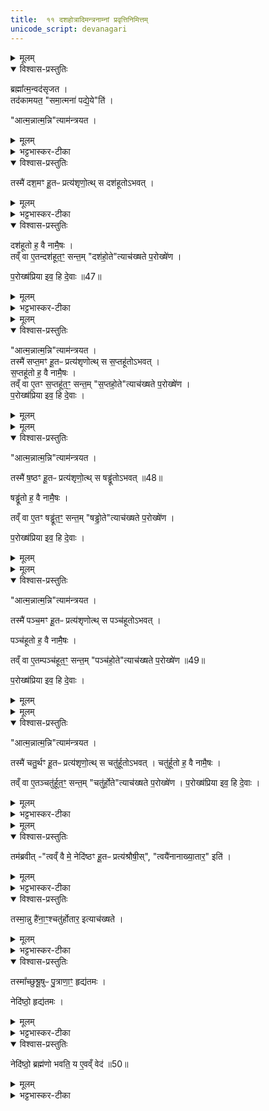 ```yaml
---
title:  ११ दशहोत्रादिमन्त्रनाम्नां प्रवृत्तिनिमित्तम्
unicode_script: devanagari
---
```


<details><summary>मूलम्</summary>

ब्रह्मा᳚त्म॒न्वद॑सृजत ।  
तद॑कामयत ।  
समा॒त्मना॑ पद्ये॒येति॑ ।
आत्म॒न्नात्म॒न्नित्याम॑न्त्रयत ।
तस्मै॑ दश॒मꣳ हू॒तᳶ प्रत्य॑शृणोत् ।
स दश॑हूतोऽभवत् ।
दश॑हूतो ह॒ वै नामै॒षः ।
तव्ँ वा ए॒तन्दश॑हूत॒ꣳ॒ सन्त᳚म् ।
दश॑हो॒तेत्याच॑ख्षते प॒रोख्षे॑ण ।
प॒रोख्ष॑प्रिया इव॒ हि दे॒वाः ॥47॥  
</details>

<details open><summary>विश्वास-प्रस्तुतिः</summary>

ब्रह्मा᳚त्म॒न्वद॑सृजत ।  
तद॑कामयत॒ "समा॒त्मना॑ पद्ये॒ये"ति॑ ।   

"आत्म॒न्नात्म॒न्नि"त्याम॑न्त्रयत ।
</details>

<details><summary>मूलम्</summary>

ब्रह्मा᳚त्म॒न्वद॑सृजत ।  
तद॑कामयत॒ "समा॒त्मना॑ पद्ये॒ये"ति॑ ।   

"आत्म॒न्नात्म॒न्नि"त्याम॑न्त्रयत ।
</details>

<details><summary>भट्टभास्कर-टीका</summary>

1दशमे होतृमन्त्रैः काम्यप्रयोग उक्तः । अथैकादशे दशहोत्रादिमन्त्रनाम्नां प्रवृत्तिनिमित्तमुच्यते । तत्रादौ दशहोतृशब्दस्य प्रवृत्तिनिमित्तं दर्शयति - ब्रह्मात्मन्नित्यादिना ॥ यदेतज्जगत्कारणं परं ब्रह्म तदेतदादिसृष्टावात्मन्वज्जीवात्मोपेतं दशहोतृमन्त्राभिमानिदेवतानां शरीरमसृजत तत्सृष्ट्वा चानन्तरमनेन जीवात्मना सम्पद्येय संगतो भवेयमिति विचार्य न जीवात्मानमुद्दिश्य आत्मन्निति संबोध्य आमन्त्रितवान् । द्विरुक्तिर्बह्वर्था । बहुकृत्व आहूतवानित्यर्थः ।
</details>

<details open><summary>विश्वास-प्रस्तुतिः</summary>

तस्मै॑ दश॒मꣳ हू॒तᳶ प्रत्य॑शृणो॒त्थ् स दश॑हूतोऽभवत् ।
</details>

<details><summary>मूलम्</summary>

तस्मै॑ दश॒मꣳ हू॒तᳶ प्रत्य॑शृणो॒त्थ् स दश॑हूतोऽभवत् ।
</details>

<details><summary>भट्टभास्कर-टीका</summary>

एवं ब्रह्मण्याह्वयति सति दशमे पर्याये समाहूतो जीवात्मा प्रत्यशृणोत् भो इति प्रत्युत्तरं दत्तवान् । तावता तस्य दशहोतेति नाम संपन्नम् ।
</details>

<details open><summary>विश्वास-प्रस्तुतिः</summary>

दश॑हूतो ह॒ वै नामै॒षः ।  
तव्ँ वा ए॒तन्दश॑हूत॒ꣳ॒ सन्त॒म् "दश॑हो॒ते"त्याच॑ख्षते प॒रोख्षे॑ण ।

प॒रोख्ष॑प्रिया इव॒ हि दे॒वाः ॥47॥   
</details>

<details><summary>मूलम्</summary>

दश॑हूतो ह॒ वै नामै॒षः ।  
तव्ँ वा ए॒तन्दश॑हूत॒ꣳ॒ सन्त॒म् "दश॑हो॒ते"त्याच॑ख्षते प॒रोख्षे॑ण ।

प॒रोख्ष॑प्रिया इव॒ हि दे॒वाः ॥47॥   
</details>

<details><summary>भट्टभास्कर-टीका</summary>

सोऽयं वस्तुतो दशहूत एव ।

एवमेव वास्तवं नामविशेषमाच्छाद्य अपरेण वर्णान्तरव्यवहृतेन दशहोतेति नाम्ना व्यवहरन्ति । यस्माद्देवाः पूज्याः पित्राचार्यादयः स्वकीयं वास्तवं नाम परित्यज्य हे तात! हे आचार्य! इति परोक्षेणाह्वानं प्रियं पश्यन्ति तस्माद्युक्तः परोक्षनामव्यवहारः ॥
</details>


<details><summary>मूलम्</summary>

आत्म॒न्नात्म॒न्नित्याम॑न्त्रयत ।
तस्मै॑ सप्त॒मꣳ हू॒तᳶ प्रत्य॑शृणोत् ।
स स॒प्तहू॑तोऽभवत् ।
स॒प्तहू॑तो ह॒ वै नामै॒षः ।
तव्ँ वा ए॒तꣳ स॒प्तहू॑त॒ꣳ॒ सन्त᳚म् ।
स॒प्तहो॒तेत्याच॑ख्षते प॒रोख्षे॑ण ।
प॒रोख्ष॑प्रिया इव॒ हि दे॒वाः ।
</details>

<details open><summary>विश्वास-प्रस्तुतिः</summary>

"आत्म॒न्नात्म॒न्नि"त्याम॑न्त्रयत ।  
तस्मै॑ सप्त॒मꣳ हू॒तᳶ प्रत्य॑शृणोत्थ् स स॒प्तहू॑तोऽभवत् ।   
स॒प्तहू॑तो ह॒ वै नामै॒षः ।   
तव्ँ वा ए॒तꣳ स॒प्तहू॑त॒ꣳ॒ सन्त॒म् "स॒प्तहो॒ते"त्याच॑ख्षते प॒रोख्षे॑ण ।   
प॒रोख्ष॑प्रिया इव॒ हि दे॒वाः ।
</details>

<details><summary>मूलम्</summary>

"आत्म॒न्नात्म॒न्नि"त्याम॑न्त्रयत ।  
तस्मै॑ सप्त॒मꣳ हू॒तᳶ प्रत्य॑शृणोत्थ् स स॒प्तहू॑तोऽभवत् ।   
स॒प्तहू॑तो ह॒ वै नामै॒षः ।   
तव्ँ वा ए॒तꣳ स॒प्तहू॑त॒ꣳ॒ सन्त॒म् "स॒प्तहो॒ते"त्याच॑ख्षते प॒रोख्षे॑ण ।   
प॒रोख्ष॑प्रिया इव॒ हि दे॒वाः ।
</details>


<details><summary>मूलम्</summary>

आत्म॒न्नात्म॒न्नित्याम॑न्त्रयत ।
तस्मै॑ ष॒ष्ठꣳ हू॒तᳶ प्रत्य॑शृणोत् ।
स षड्ढू॑तोऽभवत् ॥48॥  
षड्ढू॑तो ह॒ वै नामै॒षः ।
तव्ँ वा ए॒तꣳ षड्ढू॑त॒ꣳ॒ सन्त᳚म् ।
षड्ढो॒तेत्याच॑ख्षते प॒रोख्षे॑ण ।
प॒रोख्ष॑प्रिया इव॒ हि दे॒वाः ।
</details>

<details open><summary>विश्वास-प्रस्तुतिः</summary>

"आत्म॒न्नात्म॒न्नि"त्याम॑न्त्रयत ।

तस्मै॑ ष॒ष्ठꣳ हू॒तᳶ प्रत्य॑शृणो॒त्थ् स षड्ढू॑तोऽभवत् ॥48॥  

षड्ढू॑तो ह॒ वै नामै॒षः ।

तव्ँ वा ए॒तꣳ षड्ढू॑त॒ꣳ॒ सन्त॒म् "षड्ढो॒ते"त्याच॑ख्षते प॒रोख्षे॑ण ।

प॒रोख्ष॑प्रिया इव॒ हि दे॒वाः ।
</details>

<details><summary>मूलम्</summary>

"आत्म॒न्नात्म॒न्नि"त्याम॑न्त्रयत ।

तस्मै॑ ष॒ष्ठꣳ हू॒तᳶ प्रत्य॑शृणो॒त्थ् स षड्ढू॑तोऽभवत् ॥48॥  

षड्ढू॑तो ह॒ वै नामै॒षः ।

तव्ँ वा ए॒तꣳ षड्ढू॑त॒ꣳ॒ सन्त॒म् "षड्ढो॒ते"त्याच॑ख्षते प॒रोख्षे॑ण ।

प॒रोख्ष॑प्रिया इव॒ हि दे॒वाः ।
</details>


<details><summary>मूलम्</summary>

आत्म॒न्नात्म॒न्नित्याम॑न्त्रयत ।
तस्मै॑ पञ्च॒मꣳ हू॒तᳶ प्रत्य॑शृणोत् ।
स पञ्च॑हूतोऽभवत् ।
पञ्च॑हूतो ह॒ वै नामै॒षः ।
तव्ँ वा ए॒तम्पञ्च॑हूत॒ꣳ॒ सन्त᳚म् ।
पञ्च॑हो॒तेत्याच॑ख्षते प॒रोख्षे॑ण ॥49॥  
प॒रोख्ष॑प्रिया इव॒ हि दे॒वाः ।
</details>

<details open><summary>विश्वास-प्रस्तुतिः</summary>

"आत्म॒न्नात्म॒न्नि"त्याम॑न्त्रयत ।

तस्मै॑ पञ्च॒मꣳ हू॒तᳶ प्रत्य॑शृणोत्थ् स पञ्च॑हूतोऽभवत् ।

पञ्च॑हूतो ह॒ वै नामै॒षः ।

तव्ँ वा ए॒तम्पञ्च॑हूत॒ꣳ॒ सन्त॒म् "पञ्च॑हो॒ते"त्याच॑ख्षते प॒रोख्षे॑ण ॥49॥  

प॒रोख्ष॑प्रिया इव॒ हि दे॒वाः ।
</details>

<details><summary>मूलम्</summary>

"आत्म॒न्नात्म॒न्नि"त्याम॑न्त्रयत ।

तस्मै॑ पञ्च॒मꣳ हू॒तᳶ प्रत्य॑शृणोत्थ् स पञ्च॑हूतोऽभवत् ।

पञ्च॑हूतो ह॒ वै नामै॒षः ।

तव्ँ वा ए॒तम्पञ्च॑हूत॒ꣳ॒ सन्त॒म् "पञ्च॑हो॒ते"त्याच॑ख्षते प॒रोख्षे॑ण ॥49॥  

प॒रोख्ष॑प्रिया इव॒ हि दे॒वाः ।
</details>


<details><summary>मूलम्</summary>

आत्म॒न्नात्म॒न्नित्याम॑न्त्रयत ।
तस्मै॑ चतु॒र्थꣳ हू॒तᳶ प्रत्य॑शृणोत् ।
स चतु॑र्हूतोऽभवत् ।
चतु॑र्हूतो ह॒ वै नामै॒षः ।
तव्ँ वा ए॒तञ्चतु॑र्हूत॒ꣳ॒ सन्त᳚म् ।
चतु॑र्हो॒तेत्याच॑ख्षते प॒रोख्षे॑ण ।
प॒रोख्ष॑प्रिया इव॒ हि दे॒वाः ।
</details>

<details open><summary>विश्वास-प्रस्तुतिः</summary>

"आत्म॒न्नात्म॒न्नि"त्याम॑न्त्रयत ।

तस्मै॑ चतु॒र्थꣳ हू॒तᳶ प्रत्य॑शृणो॒त्थ् स चतु॑र्हूतोऽभवत् ।
चतु॑र्हूतो ह॒ वै नामै॒षः ।

तव्ँ वा ए॒तञ्चतु॑र्हूत॒ꣳ॒ सन्त॒म् "चतु॑र्हो॒ते"त्याच॑ख्षते प॒रोख्षे॑ण ।
प॒रोख्ष॑प्रिया इव॒ हि दे॒वाः ।
</details>

<details><summary>मूलम्</summary>

"आत्म॒न्नात्म॒न्नि"त्याम॑न्त्रयत ।

तस्मै॑ चतु॒र्थꣳ हू॒तᳶ प्रत्य॑शृणो॒त्थ् स चतु॑र्हूतोऽभवत् ।
चतु॑र्हूतो ह॒ वै नामै॒षः ।

तव्ँ वा ए॒तञ्चतु॑र्हूत॒ꣳ॒ सन्त॒म् "चतु॑र्हो॒ते"त्याच॑ख्षते प॒रोख्षे॑ण ।
प॒रोख्ष॑प्रिया इव॒ हि दे॒वाः ।
</details>

<details><summary>भट्टभास्कर-टीका</summary>

2-5अथ सप्तहोत्रादिनामप्रवृत्तिं दर्शयति - आत्मन्नियादिना ॥
सप्तहोतृषढ्ढोतृपञ्चहोनृचतुर्होतृनामानिर्चनवाक्यानि दशहोतृवाक्यवद्य्व्याख्येयानि ॥
</details>


<details><summary>मूलम्</summary>

तम॑ब्रवीत् ।
त्वव्ँ वै मे॒ नेदि॑ष्ठꣳ हू॒तᳶ प्रत्य॑श्रौषीः ।
त्वयै॑नानाख्या॒तार॒ इति॑ ।
तस्मा॒न्नु है॑ना॒ꣳ॒श्चतु॑र्होतार॒ इत्याच॑ख्षते ।
तस्मा᳚च्छुश्रू॒षुᳶ पु॒त्राणा॒ꣳ॒ हृद्य॑तमः ।
नेदि॑ष्ठो॒ हृद्य॑तमः ।
नेदि॑ष्ठो॒ ब्रह्म॑णो भवति ।
य ए॒वव्ँ वेद॑ ॥50॥   
</details>

<details open><summary>विश्वास-प्रस्तुतिः</summary>

तम॑ब्रवीत् -"त्वव्ँ वै मे॒ नेदि॑ष्ठꣳ हू॒तᳶ प्रत्य॑श्रौषी॒स्", "त्वयै॑नानाख्या॒तार॒" इति॑ ।
</details>

<details><summary>मूलम्</summary>

तम॑ब्रवीत् -"त्वव्ँ वै मे॒ नेदि॑ष्ठꣳ हू॒तᳶ प्रत्य॑श्रौषी॒स्", "त्वयै॑नानाख्या॒तार॒" इति॑ ।
</details>

<details><summary>भट्टभास्कर-टीका</summary>

6अथ चतुर्होतृमन्त्राभिमानिनं पुरुषं विशेषतः प्रशंसति - तमब्रवीदित्वादिना ॥ चतुर्होतृमन्त्राभिमानिनं देवं प्रजापतिरेवमब्रवीत् - त्वमेवैको मया समाहूतस्सन् मदीयं वाक्यं नेदिष्टमतिसमीपं यथा भवति तथा श्रुत्वा प्रत्युत्तरं दत्तवान् । चतुर्थमामन्त्रणं त्वया श्रुतं इतरे न तथा सहसा श्रुतवन्तः । तस्मात्त्वयैव सर्वानेतान् हि जना कथयिष्यन्ति ।
</details>

<details open><summary>विश्वास-प्रस्तुतिः</summary>

तस्मा॒न्नु है॑ना॒ꣳ॒श्चतु॑र्होतार॒ इत्याच॑ख्षते ।
</details>

<details><summary>मूलम्</summary>

तस्मा॒न्नु है॑ना॒ꣳ॒श्चतु॑र्होतार॒ इत्याच॑ख्षते ।
</details>

<details><summary>भट्टभास्कर-टीका</summary>

एवं चतुर्होतार इत्येवं त्वन्नाम्नैव व्यवहारो भविष्यतीत्यर्थः । यस्मादेवं प्रजापतिना वरो दत्तः तस्मादेतान् दशहोत्रादीन् सर्वानपि चतुर्होतार इत्येव वचनं वैदिका आचक्षते ।
</details>

<details open><summary>विश्वास-प्रस्तुतिः</summary>

तस्मा᳚च्छुश्रू॒षुᳶ पु॒त्राणा॒ꣳ॒ हृद्य॑तमः ।

नेदि॑ष्ठो॒ हृद्य॑तमः ।
</details>

<details><summary>मूलम्</summary>

तस्मा᳚च्छुश्रू॒षुᳶ पु॒त्राणा॒ꣳ॒ हृद्य॑तमः ।

नेदि॑ष्ठो॒ हृद्य॑तमः ।
</details>

<details><summary>भट्टभास्कर-टीका</summary>

यस्मादेवं शीघ्रं वाक्यं श्रुतवतश्चतुर्होतुः प्रजापतेर्वरलाभस्तस्माल्लोकेऽपि, पुत्राणां मध्ये यः पितृवाक्यमादरेण श्रोतुमिच्छति स एव पितुर्हृद्यतमोऽत्यन्तं प्रियः ।
योऽतिप्रियः स नेदिष्ठोऽतिसमीपवर्ती भवति ।
</details>

<details open><summary>विश्वास-प्रस्तुतिः</summary>

नेदि॑ष्ठो॒ ब्रह्म॑णो भवति॒ य ए॒वव्ँ वेद॑ ॥50॥  
</details>

<details><summary>मूलम्</summary>

नेदि॑ष्ठो॒ ब्रह्म॑णो भवति॒ य ए॒वव्ँ वेद॑ ॥50॥  
</details>

<details><summary>भट्टभास्कर-टीका</summary>

पुमानेवं चतुर्होतृब्रह्मसमीपवर्तित्वं वेद स स्वयमपि ब्रह्मणोऽतिसमीपवर्ती भवति ॥
इति तैत्तिरीयब्राह्मणे द्वितीयाष्टके तृतीयप्रपाठके एकादशोऽनुवाकः ॥

समाप्तश्चायं प्रपाठकः ॥  

</details>

